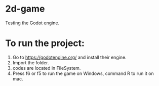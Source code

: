 # 2d-game
Testing the Godot engine.

# To run the project:
1. Go to https://godotengine.org/ and install their engine.
2. Import the folder.
3. codes are located in FileSystem.
4. Press f6 or f5 to run the game on Windows, command R to run it on mac.
